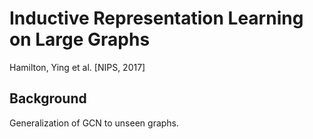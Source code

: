# Inductive Representation Learning on Large Graphs

Hamilton, Ying et al. [NIPS, 2017]

## Background

Generalization of GCN to unseen graphs.

## 